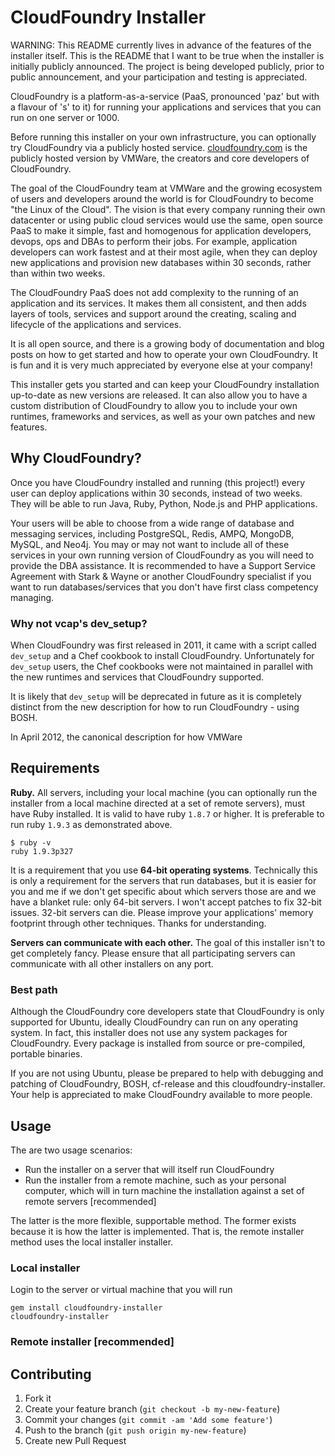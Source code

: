 # CloudFoundry Installer

WARNING: This README currently lives in advance of the features of the installer itself. This is the README that I want to be true when the installer is initially publicly announced. The project is being developed publicly, prior to public announcement, and your participation and testing is appreciated.

CloudFoundry is a platform-as-a-service (PaaS, pronounced 'paz' but with a flavour of 's' to it) for running your applications and services that you can run on one server or 1000. 

Before running this installer on your own infrastructure, you can optionally try CloudFoundry via a publicly hosted service.  [cloudfoundry.com](http://cloudfoundry.com) is the publicly hosted version by VMWare, the creators and core developers of CloudFoundry.

The goal of the CloudFoundry team at VMWare and the growing ecosystem of users and developers around the world is for CloudFoundry to become "the Linux of the Cloud". The vision is that every company running their own datacenter or using public cloud services would use the same, open source PaaS to make it simple, fast and homogenous for application developers, devops, ops and DBAs to perform their jobs. For example, application developers can work fastest and at their most agile, when they can deploy new applications and provision new databases within 30 seconds, rather than within two weeks.

The CloudFoundry PaaS does not add complexity to the running of an application and its services. It makes them all consistent, and then adds layers of tools, services and support around the creating, scaling and lifecycle of the applications and services.

It is all open source, and there is a growing body of documentation and blog posts on how to get started and how to operate your own CloudFoundry. It is fun and it is very much appreciated by everyone else at your company!

This installer gets you started and can keep your CloudFoundry installation up-to-date as new versions are released. It can also allow you to have a custom distribution of CloudFoundry to allow you to include your own runtimes, frameworks and services, as well as your own patches and new features.

## Why CloudFoundry?

Once you have CloudFoundry installed and running (this project!) every user can deploy applications within 30 seconds, instead of two weeks. They will be able to run Java, Ruby, Python, Node.js and PHP applications.

Your users will be able to choose from a wide range of database and messaging services, including PostgreSQL, Redis, AMPQ, MongoDB, MySQL, and Neo4j. You may or may not want to include all of these services in your own running version of CloudFoundry as you will need to provide the DBA assistance. It is recommended to have a Support Service Agreement with Stark & Wayne or another CloudFoundry specialist if you want to run databases/services that you don't have first class competency managing.

### Why not vcap's dev_setup?

When CloudFoundry was first released in 2011, it came with a script called `dev_setup` and a Chef cookbook to install CloudFoundry. Unfortunately for `dev_setup` users, the Chef cookbooks were not maintained in parallel with the new runtimes and services that CloudFoundry supported.

It is likely that `dev_setup` will be deprecated in future as it is completely distinct from the new description for how to run CloudFoundry - using BOSH.

In April 2012, the canonical description for how VMWare

## Requirements

**Ruby.** All servers, including your local machine (you can optionally run the installer from a local machine directed at a set of remote servers), must have Ruby installed. It is valid to have ruby `1.8.7` or higher. It is preferable to run ruby `1.9.3` as demonstrated above.

```
$ ruby -v
ruby 1.9.3p327
```

It is a requirement that you use **64-bit operating systems**. Technically this is only a requirement for the servers that run databases, but it is easier for you and me if we don't get specific about which servers those are and we have a blanket rule: only 64-bit servers. I won't accept patches to fix 32-bit issues. 32-bit servers can die. Please improve your applications' memory footprint through other techniques. Thanks for understanding.

**Servers can communicate with each other.** The goal of this installer isn't to get completely fancy. Please ensure that all participating servers can communicate with all other installers on any port.

### Best path

Although the CloudFoundry core developers state that CloudFoundry is only supported for Ubuntu, ideally CloudFoundry can run on any operating system. In fact, this installer does not use any system packages for CloudFoundry. Every package is installed from source or pre-compiled, portable binaries. 

If you are not using Ubuntu, please be prepared to help with debugging and patching of CloudFoundry, BOSH, cf-release and this cloudfoundry-installer. Your help is appreciated to make CloudFoundry available to more people.

## Usage

The are two usage scenarios:

* Run the installer on a server that will itself run CloudFoundry
* Run the installer from a remote machine, such as your personal computer, which will in turn machine the installation against a set of remote servers [recommended]

The latter is the more flexible, supportable method. The former exists because it is how the latter is implemented. That is, the remote installer method uses the local installer installer.

### Local installer

Login to the server or virtual machine that you will run
```
gem install cloudfoundry-installer
cloudfoundry-installer
```

### Remote installer [recommended]



## Contributing

1. Fork it
2. Create your feature branch (`git checkout -b my-new-feature`)
3. Commit your changes (`git commit -am 'Add some feature'`)
4. Push to the branch (`git push origin my-new-feature`)
5. Create new Pull Request

